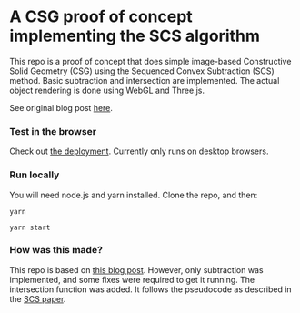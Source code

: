 # A CSG proof of concept implementing the SCS algorithm

This repo is a proof of concept that does simple image-based Constructive Solid Geometry (CSG) using the Sequenced Convex Subtraction (SCS) method. Basic subtraction and intersection are implemented. The actual object rendering is done using WebGL and Three.js.

See original blog post [here](https://medium.com/@daniel.mbfm/csg-subtracting-solids-in-webgl-dadc6126c041).

### Test in the browser
Check out [the deployment](https://loosetooth.github.io/scs-csg-subtraction-webgl/). Currently only runs on desktop browsers.

### Run locally
You will need node.js and yarn installed.
Clone the repo, and then:

`yarn`

`yarn start`

### How was this made?

This repo is based on [this blog post](https://medium.com/@daniel.mbfm/csg-subtracting-solids-in-webgl-dadc6126c041). However, only subtraction was implemented, and some fixes were required to get it running. The intersection function was added. It follows the pseudocode as described in the [SCS paper](http://www.nigels.com/research/wscg2000.pdf).